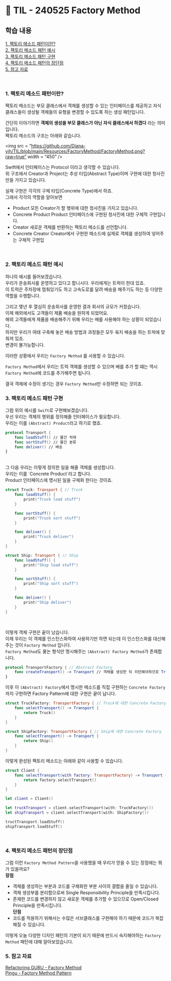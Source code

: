 # 📝 TIL - 240525 Factory Method

## 학습 내용

[1. 팩토리 메소드 패턴이란?](#-1-팩토리-메소드-패턴이란)</br>
[2. 팩토리 메소드 패턴 예시](#-3-팩토리-메소드-패턴-예시)</br>
[3. 팩토리 메소드 패턴 구현](#-3-팩토리-메소드-패턴-구현)</br>
[4. 팩토리 메소드 패턴의 장단점](#-4-팩토리-메소드-패턴의-장단점)</br>
[5. 참고 자료](#5-참고-자료)</br>

</br>

### 1. 팩토리 메소드 패턴이란?

팩토리 메소드는 부모 클래스에서 객체를 생성할 수 있는 인터페이스를 제공하고 자식 클래스들이 생성될 객체들의 유형을 변경할 수 있도록 하는 생성 패턴입니다.</br>

간단히 이야기하면 **객체의 생성을 부모 클래스가 아닌 자식 클래스에서 하겠다** 라는 의미입니다.</br>
팩토리 메소드의 구조는 아래와 같습니다.</br>

<img src = “https://github.com/Diana-yjh/TIL/blob/main/Resources/FactoryMethod/FactoryMethod.png?raw=true” width = “450” /> </br>

Swift에서 인터페이스는 Protocol 이라고 생각할 수 있습니다.</br>
위 구조에서 Creator과 Project는 추상 타입(Abstract Type)이며 구현에 대한 청사진만을 가지고 있습니다.</br>

실제 구현은 각각의 구체 타입(Concrete Type)에서 하죠.</br>
그래서 각각의 역할을 알아보면

- Product
    모든 Creator가 할 행위에 대한 청사진을 가지고 있습니다.  
- Concrete Product
    Product 인터페이스에 구현된 청사진에 대한 구체적 구현입니다.
- Creator
    새로운 객체를 반환하는 팩토리 메소드를 선언합니다.   
- Concrete Creator
    Creator에서 구현한 메소드에 실제로 객체를 생성하여 넣어주는 구체적 구현입
    

</br>

### 2. 팩토리 메소드 패턴 예시
하나의 예시를 들어보겠습니다.</br>
우리가 운송회사를 운영하고 있다고 합니시다. 우리에게는 트럭이 한대 있죠.</br>
이 트럭은 주차장에 멈춰있기도 하고 고속도로를 달려 배송을 해주기도 하는 등 다양한 역할을 수행합니다.</br>

그리고 몇년 후 열심히 운송회사를 운영한 결과 회사의 규모가 커졌습니다.</br>
이제 해외에서도 고객들이 제품 배송을 원하게 되었어요.</br>
해외 고객들에게 제품을 배송해주기 위해 우리는 배를 사용해야 하는 상황이 되었습니다.</br>
하지만 우리가 여태 구축해 놓은 배송 방법과 과정들은 모두 육지 배송을 하는 트럭에 맞춰져 있죠.</br>
변경이 불가능합니다.</br>

이러한 상황에서 우리는 `Factory Method` 를 사용할 수 있습니다.</br>

`Factory Method`에서 우리는 트럭 객체를 생성할 수 있으며 배를 추가 할 떄는 역시 `Factory Method`에 코드를 추가해주면 됩니다.</br>

결국 객체에 수정이 생기는 경우 `Factory Method`만 수정하면 되는 것이죠.</br>

### 3. 팩토리 메소드 패턴 구현
그럼 위의 예시를 `Swift`로 구현해보겠습니다.</br>
우선 우리는 객체의 행위를 정의해줄 인터페이스가 필요합니다.</br>
우리는 이를 `(Abstract) Product`라고 하기로 했죠.</br>

```swift
protocol Transport {
    func loadStuff() // 물건 적재
    func sortStuff() // 물건 분류
    func deliver() // 배송
}
```

</br>
그 다음 우리는 이렇게 정의한 일을 해줄 객체를 생성합니다.</br>
우리는 이를 `Concrete Product`라고 합니다.</br>
Product 인터페이스에 명시된 일을 구체화 한다는 것이죠.</br>

```swift
struct Truck: Transport { // Truck
    func loadStuff() {
        print("Truck load stuff")
    }

    func sortStuff() {
        print("Truck sort stuff")
    }

    func deliver() {
        print("Truck deliver")
    }
}
```

```swift
struct Ship: Transport { // Ship
    func loadStuff() {
        print("Ship load stuff")
    }

    func sortStuff() {
        print("Ship sort stuff")
    }

    func deliver() {
        print("Ship deliver")
    }
}
```

</br>

이렇게 객체 구현은 끝이 났습니다.</br>
이제 우리는 이 객체를 인스턴스화하여 사용하기만 하면 되는데 이 인스턴스화를 대신해주는 것이 `Factory Method` 입니다.</br>
`Factory Method`도 물논 형식만 명시해주는 `(Abstract) Factory Method`가 존재합니다.</br>

```swift
protocol TransportFactory { // Abstract Factory
    func createTransport() -> Transport // 객체를 생성한 뒤 리턴해야하므로 Transport 리턴타입
} 
```

이후 이 `(Abstract) Factory`에서 명시한 메소드를 직접 구현하는 `Concrete Factory`까지 구현하면 Factory Pattern에 대한 구현은 끝이 납니다.</br>

```swift
struct TruckFactory: TransportFactory { // Truck에 대한 Concrete Factory
    func selectTransport() -> Transport {
        return Truck()
    }
}
```

```swift
struct ShipFactory: TransportFactory { // Ship에 대한 Concrete Factory
    func selectTransport() -> Transport {
        return Ship()
    }
}
```

이렇게 완성된 팩토리 메소드는 아래와 같이 사용할 수 있습니다.</br>

```swift
struct Client {
    func selectTransport(with factory: TransportFactory) -> Transport {
        return factory.selectTransport()
    }
}

let client = Client()

let truckTransport = client.selectTransport(with: TruckFactory())
let shipTransport = client.selectTransport(with: ShipFactory())

tructTransport.loadStuff()
shipTransport.loadStuff()
```

</br>

### 4. 팩토리 메소드 패턴의 장단점
그럼 이런 `Factory Method Pattern`을 사용했을 때 우리가 얻을 수 있는 장점에는 뭐가 있을까요?</br>
__장점__ </br>
- 객체를 생성하는 부분과 코드를 구체화한 부분 사이의 결합을 줄일 수 있습니다.
- 객체 생성부를 분리함으로써 Single Responsibility Principle을 만족시킵니다.</br>
- 존재한 코드를 변경하지 않고 새로운 객체를 추가할 수 있으므로 Open/Closed Principle을 만족시킵니다.</br>
__단점__ </br>
- 코드를 적용하기 위해서는 수많은 서브클래스를 구현해야 하기 때문에 코드가 복잡해질 수 있습니다.</br>

이렇게 오늘 다양한 디자인 패턴의 기본이 되기 때문에 반드시 숙지해야하는 `Factory Method` 패턴에 대해 알아보았습니다.</br>

### 5. 참고 자료
[Refactoring GURU - Factory Method](https://refactoring.guru/design-patterns/factory-method)</br>
[Pingu - Factory Method Pattern](https://icksw.tistory.com/237)</br>
